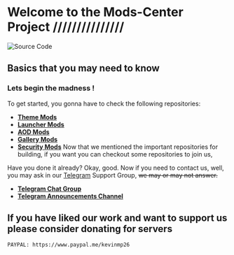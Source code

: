 # Welcome to the Mods-Center Project ///////////////

![Source Code](https://telegra.ph/file/5d6102866f37abb10a276.jpg)

## Basics that you may need to know

### Lets begin the madness !

To get started, you gonna have to check the following repositories:

* [**Theme Mods**](https://github.com/Mods-Center/Miui_Theme_Mod)
* [**Launcher Mods**](https://github.com/Mods-Center/Miui_Launcher_Mod)
* [**AOD Mods**](https://github.com/Mods-Center/Miui_Always_On_Display_Mod)
* [**Gallery Mods**](https://github.com/Mods-Center/Miui_Gallery_Mod)
* [**Security Mods**](https://github.com/Mods-Center/MiuiSecurityMod)
Now that we mentioned the important repositories for building, if you want you can checkout some repositories to join us, 

Have you done it already? Okay, good. Now if you need to contact us, well, you may ask in our [Telegram](https://t.me/bootloop_discussion) Support Group, ~~we may or may not answer.~~

 * [**Telegram Chat Group**](https://t.me/bootloop_discussion)
 * [**Telegram Announcements Channel**](https://t.me/kashis_cringey_stuffs)

## If you have liked our work and want to support us please consider donating for servers

```bash
PAYPAL: https://www.paypal.me/kevinmp26
```

